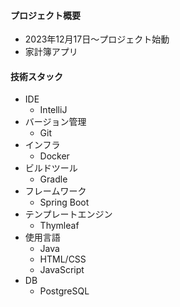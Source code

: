 #### プロジェクト概要
- 2023年12月17日～プロジェクト始動
- 家計簿アプリ

#### 技術スタック
- IDE
  - IntelliJ
- バージョン管理
  - Git
- インフラ
  - Docker
- ビルドツール
  - Gradle
- フレームワーク
  -  Spring Boot
- テンプレートエンジン
  - Thymleaf
- 使用言語
  - Java
  - HTML/CSS
  - JavaScript
- DB
  - PostgreSQL
